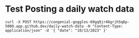 # Test Posting a daily watch data

```
curl -X POST https://congenial-goggles-69gq9jr46grjh5q6p-5000.app.github.dev/daily-watch-data -H "Content-Type: application/json" -d '{ "date": "10/13/2023" }'
```